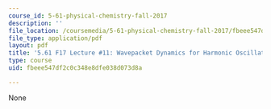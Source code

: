 ```yaml
---
course_id: 5-61-physical-chemistry-fall-2017
description: ''
file_location: /coursemedia/5-61-physical-chemistry-fall-2017/fbeee547df2c0c348e8dfe038d073d8a_MIT5_61F17_lec11.pdf
file_type: application/pdf
layout: pdf
title: '5.61 F17 Lecture #11: Wavepacket Dynamics for Harmonic Oscillator and PIB'
type: course
uid: fbeee547df2c0c348e8dfe038d073d8a

---
```

None